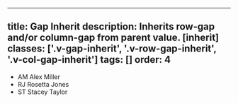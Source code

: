 <!--
 *              Copyright (c) 2025 Visa, Inc.
 *
 * Licensed under the Apache License, Version 2.0 (the "License");
 * you may not use this file except in compliance with the License.
 * You may obtain a copy of the License at
 *
 *         http://www.apache.org/licenses/LICENSE-2.0
 *
 * Unless required by applicable law or agreed to in writing, software
 * distributed under the License is distributed on an "AS IS" BASIS,
 * WITHOUT WARRANTIES OR CONDITIONS OF ANY KIND, either express or implied.
 * See the License for the specific language governing permissions and
 * limitations under the License.
 *
 -->
---
title: Gap Inherit
description: Inherits row-gap and/or column-gap from parent value. [inherit]
classes: ['.v-gap-inherit', '.v-row-gap-inherit', '.v-col-gap-inherit']
tags: []
order: 4
---

<div class="v-flex">
  <ul class="user-list v-gap-8" style="background: var(--palette-default-surface-highlight)">
    <li class="user-card v-gap-inherit">
      <span aria-label="Alex Miller" class="v-avatar v-avatar-small">
        AM
      </span>
      Alex Miller
    </li>
    <li class="user-card v-gap-inherit">
      <span aria-label="Rosetta Jones" class="v-avatar v-avatar-small">
        RJ
      </span>
      Rosetta Jones
    </li>
    <li class="user-card v-gap-inherit">
      <span aria-label="Stacey Taylor" class="v-avatar v-avatar-small">
        ST
      </span>
      Stacey Taylor
    </li>
  </ul>
<div/>
